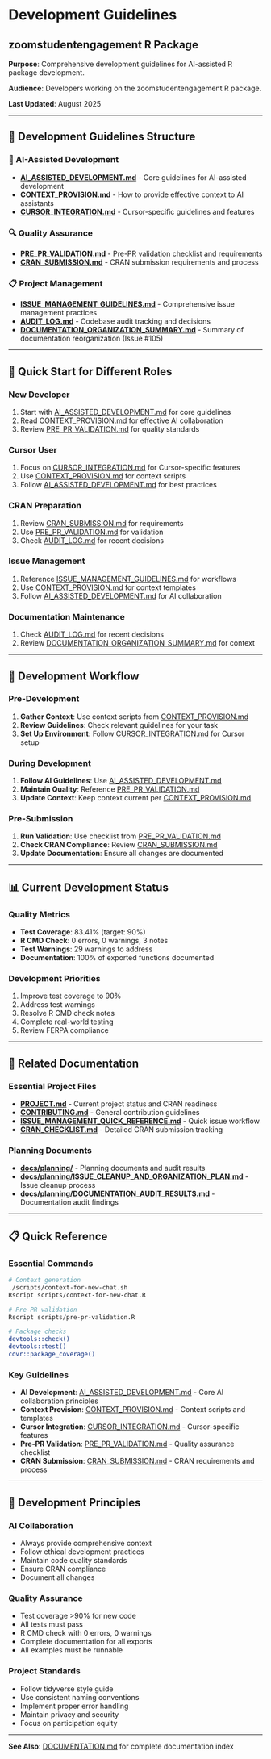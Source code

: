 # Development Guidelines
## zoomstudentengagement R Package

**Purpose**: Comprehensive development guidelines for AI-assisted R package development.

**Audience**: Developers working on the zoomstudentengagement R package.

**Last Updated**: August 2025

---

## 📁 Development Guidelines Structure

### 🤖 AI-Assisted Development
- **[AI_ASSISTED_DEVELOPMENT.md](AI_ASSISTED_DEVELOPMENT.md)** - Core guidelines for AI-assisted development
- **[CONTEXT_PROVISION.md](CONTEXT_PROVISION.md)** - How to provide effective context to AI assistants
- **[CURSOR_INTEGRATION.md](CURSOR_INTEGRATION.md)** - Cursor-specific guidelines and features

### 🔍 Quality Assurance
- **[PRE_PR_VALIDATION.md](PRE_PR_VALIDATION.md)** - Pre-PR validation checklist and requirements
- **[CRAN_SUBMISSION.md](CRAN_SUBMISSION.md)** - CRAN submission requirements and process

### 📋 Project Management
- **[ISSUE_MANAGEMENT_GUIDELINES.md](ISSUE_MANAGEMENT_GUIDELINES.md)** - Comprehensive issue management practices
- **[AUDIT_LOG.md](AUDIT_LOG.md)** - Codebase audit tracking and decisions
- **[DOCUMENTATION_ORGANIZATION_SUMMARY.md](DOCUMENTATION_ORGANIZATION_SUMMARY.md)** - Summary of documentation reorganization (Issue #105)

---

## 🎯 Quick Start for Different Roles

### **New Developer**
1. Start with [AI_ASSISTED_DEVELOPMENT.md](AI_ASSISTED_DEVELOPMENT.md) for core guidelines
2. Read [CONTEXT_PROVISION.md](CONTEXT_PROVISION.md) for effective AI collaboration
3. Review [PRE_PR_VALIDATION.md](PRE_PR_VALIDATION.md) for quality standards

### **Cursor User**
1. Focus on [CURSOR_INTEGRATION.md](CURSOR_INTEGRATION.md) for Cursor-specific features
2. Use [CONTEXT_PROVISION.md](CONTEXT_PROVISION.md) for context scripts
3. Follow [AI_ASSISTED_DEVELOPMENT.md](AI_ASSISTED_DEVELOPMENT.md) for best practices

### **CRAN Preparation**
1. Review [CRAN_SUBMISSION.md](CRAN_SUBMISSION.md) for requirements
2. Use [PRE_PR_VALIDATION.md](PRE_PR_VALIDATION.md) for validation
3. Check [AUDIT_LOG.md](AUDIT_LOG.md) for recent decisions

### **Issue Management**
1. Reference [ISSUE_MANAGEMENT_GUIDELINES.md](ISSUE_MANAGEMENT_GUIDELINES.md) for workflows
2. Use [CONTEXT_PROVISION.md](CONTEXT_PROVISION.md) for context templates
3. Follow [AI_ASSISTED_DEVELOPMENT.md](AI_ASSISTED_DEVELOPMENT.md) for AI collaboration

### **Documentation Maintenance**
1. Check [AUDIT_LOG.md](AUDIT_LOG.md) for recent decisions
2. Review [DOCUMENTATION_ORGANIZATION_SUMMARY.md](DOCUMENTATION_ORGANIZATION_SUMMARY.md) for context

---

## 🔄 Development Workflow

### Pre-Development
1. **Gather Context**: Use context scripts from [CONTEXT_PROVISION.md](CONTEXT_PROVISION.md)
2. **Review Guidelines**: Check relevant guidelines for your task
3. **Set Up Environment**: Follow [CURSOR_INTEGRATION.md](CURSOR_INTEGRATION.md) for Cursor setup

### During Development
1. **Follow AI Guidelines**: Use [AI_ASSISTED_DEVELOPMENT.md](AI_ASSISTED_DEVELOPMENT.md)
2. **Maintain Quality**: Reference [PRE_PR_VALIDATION.md](PRE_PR_VALIDATION.md)
3. **Update Context**: Keep context current per [CONTEXT_PROVISION.md](CONTEXT_PROVISION.md)

### Pre-Submission
1. **Run Validation**: Use checklist from [PRE_PR_VALIDATION.md](PRE_PR_VALIDATION.md)
2. **Check CRAN Compliance**: Review [CRAN_SUBMISSION.md](CRAN_SUBMISSION.md)
3. **Update Documentation**: Ensure all changes are documented

---

## 📊 Current Development Status

### Quality Metrics
- **Test Coverage**: 83.41% (target: 90%)
- **R CMD Check**: 0 errors, 0 warnings, 3 notes
- **Test Warnings**: 29 warnings to address
- **Documentation**: 100% of exported functions documented

### Development Priorities
1. Improve test coverage to 90%
2. Address test warnings
3. Resolve R CMD check notes
4. Complete real-world testing
5. Review FERPA compliance

---

## 🔗 Related Documentation

### Essential Project Files
- **[PROJECT.md](../../PROJECT.md)** - Current project status and CRAN readiness
- **[CONTRIBUTING.md](../../CONTRIBUTING.md)** - General contribution guidelines
- **[ISSUE_MANAGEMENT_QUICK_REFERENCE.md](../../ISSUE_MANAGEMENT_QUICK_REFERENCE.md)** - Quick issue workflow
- **[CRAN_CHECKLIST.md](../../CRAN_CHECKLIST.md)** - Detailed CRAN submission tracking

### Planning Documents
- **[docs/planning/](../planning/)** - Planning documents and audit results
- **[docs/planning/ISSUE_CLEANUP_AND_ORGANIZATION_PLAN.md](../planning/ISSUE_CLEANUP_AND_ORGANIZATION_PLAN.md)** - Issue cleanup process
- **[docs/planning/DOCUMENTATION_AUDIT_RESULTS.md](../planning/DOCUMENTATION_AUDIT_RESULTS.md)** - Documentation audit findings

---

## 📋 Quick Reference

### Essential Commands
```bash
# Context generation
./scripts/context-for-new-chat.sh
Rscript scripts/context-for-new-chat.R

# Pre-PR validation
Rscript scripts/pre-pr-validation.R

# Package checks
devtools::check()
devtools::test()
covr::package_coverage()
```

### Key Guidelines
- **AI Development**: [AI_ASSISTED_DEVELOPMENT.md](AI_ASSISTED_DEVELOPMENT.md) - Core AI collaboration principles
- **Context Provision**: [CONTEXT_PROVISION.md](CONTEXT_PROVISION.md) - Context scripts and templates
- **Cursor Integration**: [CURSOR_INTEGRATION.md](CURSOR_INTEGRATION.md) - Cursor-specific features
- **Pre-PR Validation**: [PRE_PR_VALIDATION.md](PRE_PR_VALIDATION.md) - Quality assurance checklist
- **CRAN Submission**: [CRAN_SUBMISSION.md](CRAN_SUBMISSION.md) - CRAN requirements and process

---

## 🎯 Development Principles

### AI Collaboration
- Always provide comprehensive context
- Follow ethical development practices
- Maintain code quality standards
- Ensure CRAN compliance
- Document all changes

### Quality Assurance
- Test coverage >90% for new code
- All tests must pass
- R CMD check with 0 errors, 0 warnings
- Complete documentation for all exports
- All examples must be runnable

### Project Standards
- Follow tidyverse style guide
- Use consistent naming conventions
- Implement proper error handling
- Maintain privacy and security
- Focus on participation equity

---

**See Also**: [DOCUMENTATION.md](../../DOCUMENTATION.md) for complete documentation index 